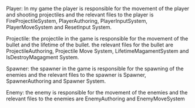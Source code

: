 Player:
In my game the player is responsible for the movement of the player and shooting projectiles and the relevant files to the player is FireProjectileSystem, PlayerAuthoring, PlayerInputSystem, PlayerMoveSystem and ResetInput System.

Projectile:
the projectile in the game is responsible for the movement of the bullet and the lifetime of the bullet. the relevant files for the bullet are ProjectileAuthoring, Projectile Move System, LifetimeMagamentSystem and IsDestroyMagagment System.

Spawner:
the spawner in the game is responsible for the spawning of the enemies and the relevant files to the spawner is Spawner, SpawnerAuthoring and Spawner System.

Enemy: 
the enemy is responsible for the movement of the enemies and the relevant files to the enemies are EnemyAuthoring and EnemyMoveSystem
